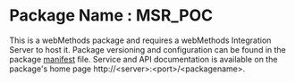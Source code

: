 # Package Name : MSR_POC
This is a webMethods package and requires a webMethods Integration Server to host it. Package versioning and configuration can be found in the package [manifest](./MSR_POC/manifest.v3) file. Service and API documentation is available on the package's home page http://&lt;server&gt;:&lt;port&gt;/&lt;packagename>.
